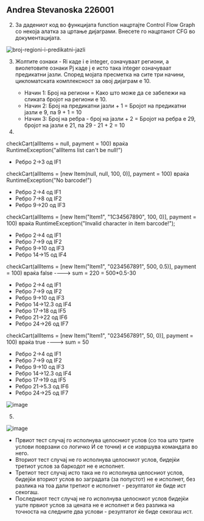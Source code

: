 Andrea Stevanoska 226001
---------------------------------------------

2. За дадениот код во функцијата function нацртајте Control Flow Graph со некоја 
   алатка за цртање дијаграми. Внесете го нацртанот CFG во документацијата.
  
![broj-regioni-i-predikatni-jazli](https://github.com/Andrea-444/SI_2024_lab2_226001/assets/139055617/d4de2c1a-860a-483c-ae28-cdb8f4c89e66)

3. Жолтите ознаки - Ri каде i e integer, означуваат региони, а виолетовите ознаки Pj каде j е исто    така integer означуваат предикатни јазли. Според мојата пресметка на сите три начини,
   цикломатската комплексност за овој дијаграм е 10.
   - Начин 1: Број на региони = Како што може да се забележи на сликата бројот на региони е 10.
   - Начин 2: Број на предикатни јазли + 1 = Бројот на предикатни јазли е 9, па 9 + 1 = 10
   - Начин 3: Број на ребра - број на јазли + 2 = Бројот на ребра е 29, бројот на јазли е 21, па 29 - 21 + 2 = 10

4.
checkCart(allItems = null, payment = 100) враќа RuntimeException("allItems list can't be null!")
- Ребро 2->3 од IF1

checkCart(allItems = [new Item(null, null, 100, 0)], payment = 100) враќа RuntimeException("No barcode!")
- Ребро 2->4 од IF1
- Ребро 7->8 од IF2
- Ребро 9->20 од IF3

checkCart(allItems = [new Item("Item1", "1C34567890", 100, 0)], payment = 100) враќа RuntimeException("Invalid character in item barcode!");
- Ребро 2->4 од IF1
- Ребро 7->9 од IF2
- Ребро 9->10 од IF3
- Ребро 14->15 од IF4

checkCart(allItems = [new Item("Item1", "0234567891", 500, 0.5)], payment = 100) враќа false ----> sum = 220 = 500*0.5-30 
- Ребро 2->4 од IF1
- Ребро 7->9 од IF2
- Ребро 9->10 од IF3
- Ребро 14->12.3 од IF4
- Ребро 17->18 од IF5
- Ребро 21->22 од IF6
- Ребро 24->26 од IF7

checkCart(allItems = [new Item("Item1", "0234567891", 50, 0)], payment = 100) враќа true ----> sum = 50
- Ребро 2->4 од IF1
- Ребро 7->9 од IF2
- Ребро 9->10 од IF3
- Ребро 14->12.3 од IF4
- Ребро 17->19 од IF5
- Ребро 21->5.3 од IF6
- Ребро 24->25 од IF7

![image](https://github.com/Andrea-444/SI_2024_lab2_226001/assets/139055617/075dcbc3-9e81-404a-b5af-bea778ec8175)

5. 
![image](https://github.com/Andrea-444/SI_2024_lab2_226001/assets/139055617/cd824271-f3f0-46c9-a9fb-0d900213ebc3)

- Првиот тест случај го исполнува целосниот услов (со тоа што трите услови поврзани со логичко И се точни) и се извршува командата во него.
- Вториот тест случај не го исполнува целосниот услов, бидејќи третиот услов за баркодот не е исполнет.
- Третиот тест случај исто така не го исполнува целосниот услов, бидејќи вториот услов во заградата (за попустот) не е исполнет, без разлика на тоа дали третиот е исполнет - резултатот ќе биде ист секогаш.
- Последниот тест случај не го исполнува целосниот услов бидејќи уште првиот услов за цената не е исполнет и без разлика на точноста на следните два услови - резултатот ќе биде секогаш ист.




